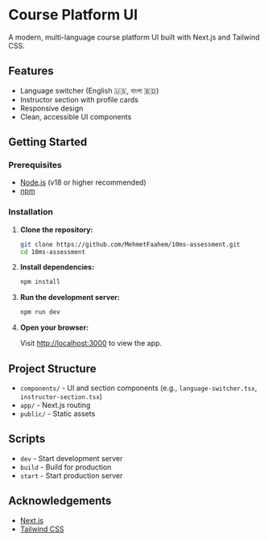 # Course Platform UI

A modern, multi-language course platform UI built with Next.js and Tailwind CSS.

## Features

- Language switcher (English 🇺🇸, বাংলা 🇧🇩)
- Instructor section with profile cards
- Responsive design
- Clean, accessible UI components

## Getting Started

### Prerequisites

- [Node.js](https://nodejs.org/) (v18 or higher recommended)
- [npm](https://www.npmjs.com/) 

### Installation

1. **Clone the repository:**

   ```bash
   git clone https://github.com/MehmetFaahem/10ms-assessment.git
   cd 10ms-assessment
   ```

2. **Install dependencies:**

   ```bash
   npm install
   ```


4. **Run the development server:**

   ```bash
   npm run dev
   ```

5. **Open your browser:**

   Visit [http://localhost:3000](http://localhost:3000) to view the app.

## Project Structure

- `components/` - UI and section components (e.g., `language-switcher.tsx`, `instructor-section.tsx`)
- `app/` - Next.js routing
- `public/` - Static assets

## Scripts

- `dev` - Start development server
- `build` - Build for production
- `start` - Start production server

## Acknowledgements

- [Next.js](https://nextjs.org/)
- [Tailwind CSS](https://tailwindcss.com/)

